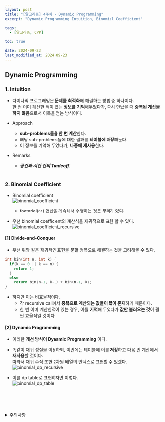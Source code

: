 ```yaml
---
layout: post
title: "[알고리즘] 4주차 - Dynamic Programming"
excerpt: "Dynamic Programming Intuition, Binomial Coefficient"

tags:
  - [알고리즘, CPP]

toc: true

date: 2024-09-23
last_modified_at: 2024-09-23
---
```

## Dynamic Programming
### 1. Intuition
- 다이나믹 프로그래밍은 **문제를 최적화**해 해결하는 방법 중 하나이다.  
한 번 이미 계산한 적이 있는 **정보를 기억**해두었다가, 다시 만났을 때 **중복된 계산을 하지 않음**으로서 이득을 얻는 방식이다.  

- Approach
  - **sub-problems들을 한 번 계산**한다.
  - 해당 sub-problems들에 대한 결과를 **테이블에 저장**해둔다.  
  - 이 정보를 기억해 두었다가, **나중에 재사용**한다.  

- Remarks
  - ***공간과 시간 간의 Tradeoff***.  

  <br>

### 2. Binomial Coefficient
- Binomial coefficient  
![binomial_coefficient][def]  
  - factorial(`n!`) 연산을 계속해서 수행하는 것은 무리가 있다.  

- 우선 binomial coefficient의 계산식을 재귀적으로 표현 할 수 있다.  
![binomial_coefficient_recursive][def2]  

#### [1] Divide-and-Conquer
- 우선 위와 같은 재귀적인 표현을 분할 정복으로 해결하는 것을 고려해볼 수 있다.  

```c++
int bin(int n, int k) {
  if(k == 0 || k == n) {
    return 1;
  }
  else
    return bin(n-1, k-1) + bin(n-1, k);
}
```

- 하지만 이는 비효율적이다.  
  - 각 recursive call에서 **중복으로 계산되는 값들이 많이 존재**하기 때문이다.  
  - 한 번 이미 계산한적이 있는 경우, 이를 **기억**해 두었다가 **값만 불러오는 것**이 훨씬 효율적일 것이다.  

#### [2] Dynamic Programming  
- 이러한 **개선 방식이 Dynamic Programming** 이다.  

- 똑같이 재귀 성질을 이용하되, 이번에는 테이블에 이를 **저장**하고 다음 번 계산에서 **재사용**할 것이다.  
따라서 재귀 수식 또한 2차원 배열의 인덱스로 표현할 수 있겠다.  
![binomial_dp_recursive][def4]  

- 이를 dp table로 표현하자면 이렇다.  
![binomial_dp_table][def3]
 
<br>
<br>
<br>
<br>
<details>
<summary>주의사항</summary>
<div markdown=   "1">

이 포스팅은 강원대학교 김도형 교수님의 알고리즘 수업을 들으며 내용을 정리 한 것입니다.  
수업 내용에 대한 저작권은 교수님께 있으니,  
다른 곳으로의 무분별한 내용 복사를 자제해 주세요.

</div>
</details> 

[def]: https://i.imgur.com/T722PXS.png
[def2]: https://i.imgur.com/QMLBUBp.png
[def3]: https://i.imgur.com/PRAGXij.png
[def4]: https://i.imgur.com/kdsDV3W.png